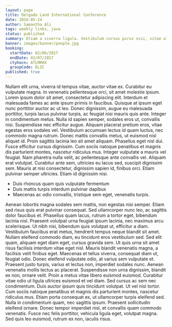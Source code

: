 ```yaml
---
layout: page
title: Delgado Land International Conference
date: 2016-05-24
author: Samantha Ali
tags: weekly links, java
status: published
summary: Etiam a viverra ligula. Vestibulum cursus purus nisi, vitae aliquam.
banner: images/banner/people.jpg
booking:
  startDate: 02/06/2017
  endDate: 02/07/2017
  ctyhocn: ATLMRHX
  groupCode: DLIC
published: true
---
```

Nullam elit urna, viverra id tempus vitae, auctor vitae ex. Curabitur eu vulputate magna. In venenatis pellentesque orci, sit amet molestie ipsum. Lorem ipsum dolor sit amet, consectetur adipiscing elit. Interdum et malesuada fames ac ante ipsum primis in faucibus. Quisque at ipsum eget nunc porttitor auctor ac ut leo. Donec dignissim, augue eu malesuada porttitor, turpis lacus pulvinar turpis, ac feugiat nisi mauris quis ante. Integer in condimentum metus. Nulla id sapien semper, sodales eros ut, convallis nisi. Suspendisse nec efficitur augue. Aliquam placerat pretium eros, vitae egestas eros sodales vel. Vestibulum accumsan lectus id quam luctus, nec commodo magna rutrum. Donec mattis convallis metus, ut euismod nisl aliquet id. Proin sagittis lacinia leo sit amet aliquam. Phasellus eget nisl dui. Fusce efficitur cursus dignissim.
Cum sociis natoque penatibus et magnis dis parturient montes, nascetur ridiculus mus. Integer vulputate a mauris vel feugiat. Nam pharetra nulla velit, ac pellentesque ante convallis vel. Aliquam erat volutpat. Curabitur ante sem, ultricies eu lacus sed, suscipit dignissim sem. Mauris at nisi consectetur, dignissim sapien id, finibus orci. Etiam pulvinar semper ultricies. Etiam id dignissim nisi.

* Duis rhoncus quam quis vulputate fermentum
* Duis mattis turpis interdum pulvinar dapibus
* Maecenas ac odio convallis, tristique sem eget, venenatis turpis.

Aenean lobortis magna sodales sem mattis, non egestas nisi semper. Etiam sed risus quis erat pulvinar consequat. Sed ullamcorper nunc leo, ac sagittis dolor faucibus et. Phasellus quam lacus, rutrum a tortor eget, bibendum lacinia nisl. Praesent volutpat urna feugiat ipsum lacinia, nec maximus arcu scelerisque. Ut nibh nisi, bibendum quis volutpat ut, efficitur a diam. Vestibulum faucibus erat metus, hendrerit tempus neque blandit sit amet. Nullam eleifend commodo diam, eu tincidunt eros vestibulum sed. Sed elit quam, aliquam eget diam eget, cursus gravida sem. Ut quis urna sit amet risus facilisis interdum vitae eget nisl. Mauris blandit venenatis magna, a facilisis velit finibus eget. Maecenas et tellus viverra, consequat diam ut, feugiat odio. Donec eleifend vulputate odio, at varius sem vulputate et. Praesent justo turpis, varius et lectus non, imperdiet sodales nunc. Aenean venenatis mollis lectus ac placerat. Suspendisse non urna dignissim, blandit ex non, ornare velit.
Proin a metus vitae libero euismod euismod. Curabitur vitae odio ut ligula ultrices euismod et vel diam. Sed cursus ac sem nec condimentum. Duis auctor ipsum quis tincidunt volutpat. Ut vel nisl tortor. Cum sociis natoque penatibus et magnis dis parturient montes, nascetur ridiculus mus. Etiam porta consequat ex, ut ullamcorper turpis eleifend sed. Nulla in condimentum quam, nec sagittis ipsum. Praesent sollicitudin eleifend ornare. Donec tempor imperdiet nisl, et convallis quam commodo venenatis. Fusce nec felis porttitor, vehicula ligula eget, volutpat magna. Sed quis leo euismod, rutrum ex non, iaculis risus.
